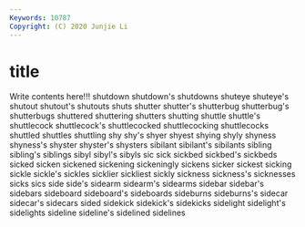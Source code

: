 ```yaml
---
Keywords: 10787
Copyright: (C) 2020 Junjie Li
---
```


# title

Write contents here!!!
shutdown 
shutdown's 
shutdowns 
shuteye 
shuteye's 
shutout 
shutout's
shutouts 
shuts 
shutter 
shutter's 
shutterbug 
shutterbug's 
shutterbugs 
shuttered 
shuttering 
shutters
shutting 
shuttle 
shuttle's 
shuttlecock 
shuttlecock's 
shuttlecocked 
shuttlecocking 
shuttlecocks 
shuttled 
shuttles
shuttling 
shy 
shy's 
shyer 
shyest 
shying 
shyly 
shyness 
shyness's 
shyster
shyster's 
shysters 
sibilant 
sibilant's 
sibilants 
sibling 
sibling's 
siblings 
sibyl 
sibyl's
sibyls 
sic 
sick 
sickbed 
sickbed's 
sickbeds 
sicked 
sicken 
sickened 
sickening
sickeningly 
sickens 
sicker 
sickest 
sicking 
sickle 
sickle's 
sickles 
sicklier 
sickliest
sickly 
sickness 
sickness's 
sicknesses 
sicks 
sics 
side 
side's 
sidearm 
sidearm's
sidearms 
sidebar 
sidebar's 
sidebars 
sideboard 
sideboard's 
sideboards 
sideburns 
sideburns's 
sidecar
sidecar's 
sidecars 
sided 
sidekick 
sidekick's 
sidekicks 
sidelight 
sidelight's 
sidelights 
sideline
sideline's 
sidelined 
sidelines 
